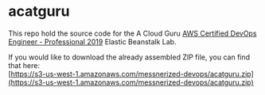 # acatguru

This repo hold the source code for the A Cloud Guru [AWS Certified DevOps Engineer - Professional 2019](https://acloud.guru/learn/aws-certified-devops-engineer-professional-2019) Elastic Beanstalk Lab.

If you would like to download the already assembled ZIP file, you can find that here:  
[https://s3-us-west-1.amazonaws.com/messnerized-devops/acatguru.zip](https://s3-us-west-1.amazonaws.com/messnerized-devops/acatguru.zip)

